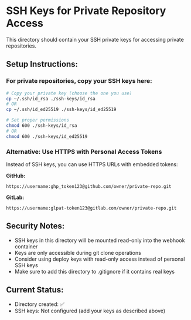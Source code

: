 # SSH Keys for Private Repository Access

This directory should contain your SSH private keys for accessing private repositories.

## Setup Instructions:

### For private repositories, copy your SSH keys here:

```bash
# Copy your private key (choose the one you use)
cp ~/.ssh/id_rsa ./ssh-keys/id_rsa
# OR
cp ~/.ssh/id_ed25519 ./ssh-keys/id_ed25519

# Set proper permissions
chmod 600 ./ssh-keys/id_rsa
# OR  
chmod 600 ./ssh-keys/id_ed25519
```

### Alternative: Use HTTPS with Personal Access Tokens

Instead of SSH keys, you can use HTTPS URLs with embedded tokens:

**GitHub:**
```
https://username:ghp_token123@github.com/owner/private-repo.git
```

**GitLab:**
```
https://username:glpat-token123@gitlab.com/owner/private-repo.git
```

## Security Notes:

- SSH keys in this directory will be mounted read-only into the webhook container
- Keys are only accessible during git clone operations
- Consider using deploy keys with read-only access instead of personal SSH keys
- Make sure to add this directory to .gitignore if it contains real keys

## Current Status:

- Directory created: ✅
- SSH keys: Not configured (add your keys as described above)